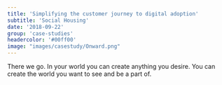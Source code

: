 ```yaml
---
title: 'Simplifying the customer journey to digital adoption'
subtitle: 'Social Housing'
date: '2018-09-22'
group: 'case-studies'
headercolor: '#00ff00'
image: "images/casestudy/Onward.png"
---
```


There we go. In your world you can create anything you desire. You can create the world you want to see and be a part of.